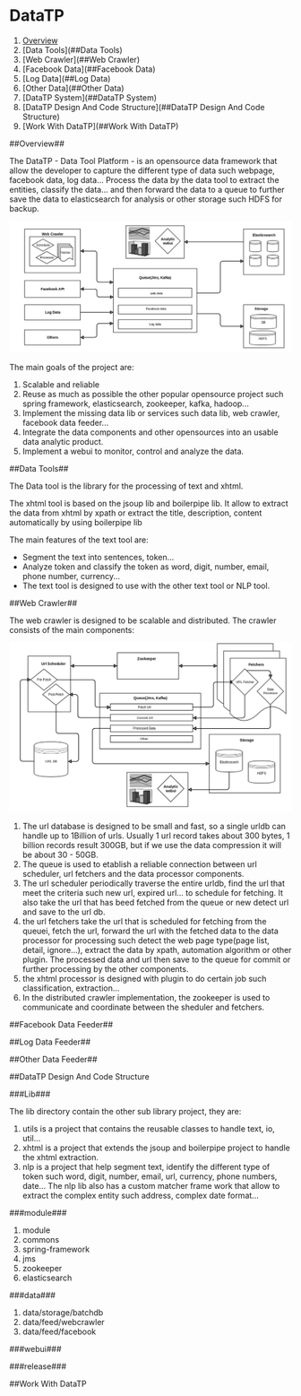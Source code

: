 DataTP
======
1. [Overview](##overview)
2. [Data Tools](##Data Tools)
3. [Web Crawler](##Web Crawler)
4. [Facebook Data](##Facebook Data)
5. [Log Data](##Log Data)
6. [Other Data](##Other Data)
7. [DataTP System](##DataTP System)
8. [DataTP Design And Code Structure](##DataTP Design And Code Structure)
9. [Work With DataTP](##Work With DataTP)

##Overview##

The DataTP - Data Tool Platform - is an opensource data framework that allow the developer to capture the different type of data such webpage, facebook data, log data... Process the data by the data tool to extract the entities, classify the data... and then forward the data to a queue to further save the data to elasticsearch for analysis or other storage such HDFS for backup.

![Overview](docs/images/datatp_overview.png "DataTP")

The main goals of the project are:

1. Scalable and reliable
2. Reuse as much as possible the other popular opensource project such spring framework, elasticsearch, zookeeper, kafka, hadoop...
3. Implement the missing data lib or services such data lib, web crawler, facebook data feeder...
4. Integrate the data components and other opensources into an usable data analytic product. 
5. Implement a webui to monitor, control and analyze the data.

##Data Tools##

The Data tool is the library for the processing of text and xhtml. 

The xhtml tool is based on the jsoup lib and boilerpipe lib. It allow to extract the data from xhtml by xpath or  extract the title, description, content automatically by using boilerpipe lib

The main features of the text tool are:

- Segment the text into sentences, token...
- Analyze token and classify the token as word, digit, number, email, phone number, currency...
- The text tool is designed to use with the other text tool or NLP tool.

##Web Crawler##

The web crawler is designed to be scalable and distributed. The crawler consists of the main components:

![Web Crawler](docs/images/datatp_webcrawler_overview.png "DataTP")

1. The url database is designed to be small and fast, so a single urldb can handle up to 1Billion of urls. Usually 1 url record takes about 300 bytes, 1 billion records result 300GB, but if we use the data compression it will be about 30 - 50GB.
1. The queue is used to etablish a reliable connection between url scheduler, url fetchers and the data processor components.
2. The url scheduler periodically traverse the entire urldb, find the url that meet the criteria such new url, expired url... to schedule for fetching. It also take the url that has beed fetched from the queue or new detect url and save to the url db.
4. the url fetchers take the url that is scheduled for fetching from the queuei, fetch the url, forward the url with the fetched data to the data processor for processing such detect the web page type(page list, detail, ignore...), extract the data by xpath, automation algorithm or other plugin. The processed data and url then save to the queue for commit or further processing by the other components. 
5. the xhtml processor is designed with plugin to do certain job such classification, extraction...
6. In the distributed crawler implementation, the zookeeper is used to communicate and coordinate between the sheduler and fetchers.

##Facebook Data Feeder##

##Log Data Feeder##

##Other Data Feeder##

##DataTP Design And Code Structure

###Lib###

The lib directory contain the other sub library project, they are:

1. utils is a project that contains the reusable classes to handle text, io, util...
2. xhtml is a project that extends the jsoup and boilerpipe project to handle the xhtml extraction.
3. nlp is a project that help segment text, identify the different type of token such word, digit, number, email, url, currency, phone numbers, date... The nlp lib also has a custom matcher frame work that allow to extract the complex entity such address, complex date format...

###module###

1. module
2. commons
3. spring-framework
4. jms
5. zookeeper
6. elasticsearch

###data###

1. data/storage/batchdb 
2. data/feed/webcrawler
3. data/feed/facebook

###webui###

###release###

##Work With DataTP
